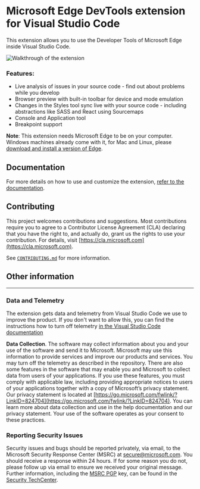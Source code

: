 # Microsoft Edge DevTools extension for Visual Studio Code

This extension allows you to use the Developer Tools of Microsoft Edge inside Visual Studio Code. 

![Walkthrough of the extension](img/edge-for-vscode-context-walkthrough.gif)

### Features:

* Live analysis of issues in your source code - find out about problems while you develop
* Browser preview with built-in toolbar for device and mode emulation
* Changes in the Styles tool sync live with your source code - including abstractions like SASS and React using Sourcemaps
* Console and Application tool
* Breakpoint support

**Note**: This extension needs Microsoft Edge to be on your computer. Windows machines already come with it, for Mac and Linux, please [download and install a version of Edge](https://www.microsoft.com/edge).

## Documentation

For more details on how to use and customize the extension, [refer to the documentation](https://learn.microsoft.com/microsoft-edge/visual-studio-code/microsoft-edge-devtools-extension).

## Contributing

This project welcomes contributions and suggestions.  Most contributions require you to agree to a
Contributor License Agreement (CLA) declaring that you have the right to, and actually do, grant us
the rights to use your contribution. For details, visit [https://cla.microsoft.com](https://cla.microsoft.com).

See [`CONTRIBUTING.md`](https://github.com/Microsoft/vscode-edge-devtools/blob/main/CONTRIBUTING.md) for more information.

## Other information

-----------

### Data and Telemetry

The extension gets data and telemetry from Visual Studio Code we use to improve the product. If you don't want to allow this, you can find the instructions how to turn off telemetry [in the Visual Studio Code documentation](https://code.visualstudio.com/docs/getstarted/telemetry)

**Data Collection**. The software may collect information about you and your use of the software and send it to Microsoft. Microsoft may use this information to provide services and improve our products and services. You may turn off the telemetry as described in the repository. There are also some features in the software that may enable you and Microsoft to collect data from users of your applications. If you use these features, you must comply with applicable law, including providing appropriate notices to users of your applications together with a copy of Microsoft’s privacy statement. Our privacy statement is located at [https://go.microsoft.com/fwlink/?LinkID=824704](https://go.microsoft.com/fwlink/?LinkID=824704). You can learn more about data collection and use in the help documentation and our privacy statement. Your use of the software operates as your consent to these practices.

### Reporting Security Issues

Security issues and bugs should be reported privately, via email, to the Microsoft Security
Response Center (MSRC) at [secure@microsoft.com](mailto:secure@microsoft.com). You should
receive a response within 24 hours. If for some reason you do not, please follow up via
email to ensure we received your original message. Further information, including the
[MSRC PGP](https://technet.microsoft.com/security/dn606155) key, can be found in
the [Security TechCenter](https://technet.microsoft.com/security/default).
